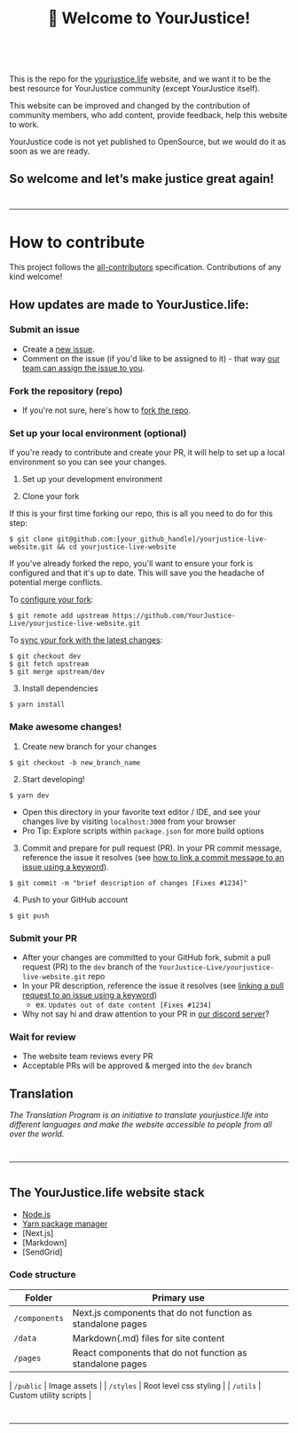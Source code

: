 <h1 align="center" style="margin-top: 1em; margin-bottom: 3em;">
   <p>👋 Welcome to YourJustice!</p>
</h1>

This is the repo for the [yourjustice.life](https://www.yourjustice.life/) website, and we want it to be the best resource for YourJustice community (except YourJustice itself).

This website can be improved and changed by the contribution of community members, who add content, provide feedback, help this website to work.

YourJustice code is not yet published to OpenSource, but we would do it as soon as we are ready.

## So welcome and let’s make justice great again!

<hr style="margin-top: 3em; margin-bottom: 3em;">

# How to contribute

This project follows the [all-contributors](https://allcontributors.org/docs/en/overview) specification. Contributions of any kind welcome!

## How updates are made to YourJustice.life:

### Submit an issue

- Create a [new issue](https://github.com/YourJustice-Live/yourjustice-live-website/issues/new).
- Comment on the issue (if you'd like to be assigned to it) - that way [our team can assign the issue to you](https://github.blog/2019-06-25-assign-issues-to-issue-commenters/).

### Fork the repository (repo)

- If you're not sure, here's how to [fork the repo](https://help.github.com/en/articles/fork-a-repo).

### Set up your local environment (optional)

If you're ready to contribute and create your PR, it will help to set up a local environment so you can see your changes.

1. Set up your development environment

2. Clone your fork

If this is your first time forking our repo, this is all you need to do for this step:

```
$ git clone git@github.com:[your_github_handle]/yourjustice-live-website.git && cd yourjustice-live-website
```

If you've already forked the repo, you'll want to ensure your fork is configured and that it's up to date. This will save you the headache of potential merge conflicts.

To [configure your fork](https://docs.github.com/en/github/collaborating-with-issues-and-pull-requests/configuring-a-remote-for-a-fork):

```
$ git remote add upstream https://github.com/YourJustice-Live/yourjustice-live-website.git
```

To [sync your fork with the latest changes](https://docs.github.com/en/github/collaborating-with-issues-and-pull-requests/syncing-a-fork):

```
$ git checkout dev
$ git fetch upstream
$ git merge upstream/dev
```

3. Install dependencies

```
$ yarn install
```

### Make awesome changes!

1. Create new branch for your changes

```
$ git checkout -b new_branch_name
```

2. Start developing!

```
$ yarn dev
```

- Open this directory in your favorite text editor / IDE, and see your changes live by visiting `localhost:3000` from your browser
- Pro Tip: Explore scripts within `package.json` for more build options

3. Commit and prepare for pull request (PR). In your PR commit message, reference the issue it resolves (see [how to link a commit message to an issue using a keyword](https://docs.github.com/en/free-pro-team@latest/github/managing-your-work-on-github/linking-a-pull-request-to-an-issue#linking-a-pull-request-to-an-issue-using-a-keyword)).

```
$ git commit -m "brief description of changes [Fixes #1234]"
```

4. Push to your GitHub account

```
$ git push
```

### Submit your PR

- After your changes are committed to your GitHub fork, submit a pull request (PR) to the `dev` branch of the `YourJustice-Live/yourjustice-live-website.git` repo
- In your PR description, reference the issue it resolves (see [linking a pull request to an issue using a keyword](https://docs.github.com/en/free-pro-team@latest/github/managing-your-work-on-github/linking-a-pull-request-to-an-issue#linking-a-pull-request-to-an-issue-using-a-keyword))
  - ex. `Updates out of date content [Fixes #1234]`
- Why not say hi and draw attention to your PR in [our discord server](https://discord.gg)?

### Wait for review

- The website team reviews every PR
- Acceptable PRs will be approved & merged into the `dev` branch

## Translation

_The Translation Program is an initiative to translate yourjustice.life into different languages and make the website accessible to people from all over the world._

<hr style="margin-top: 3em; margin-bottom: 3em;">

## The YourJustice.life website stack

- [Node.js](https://nodejs.org/)
- [Yarn package manager](https://yarnpkg.com/cli/install)
- [Next.js]
- [Markdown]
- [SendGrid]

### Code structure

| Folder                                   | Primary use                                                                                                                                                                                                         |
| ---------------------------------------- | ------------------------------------------------------------------------------------------------------------------------------------------------------------------------------------------------------------------- |
| `/components`                                  | Next.js components that do not function as standalone pages                                                                                                                                                                                 |
| `/data`                            | Markdown(.md) files for site content                                                                                                                                                                                                        |
| `/pages`                        | React components that do not function as standalone pages                                                                                                                                                           |

| `/public`                              | Image assets                                                                                                                                                                         |
| `/styles`                             | Root level css styling                                                                                                                                                                                                 |
| `/utils`                              | Custom utility scripts                                                                                                                                                                                     |

<hr style="margin-top: 3em; margin-bottom: 3em;">
